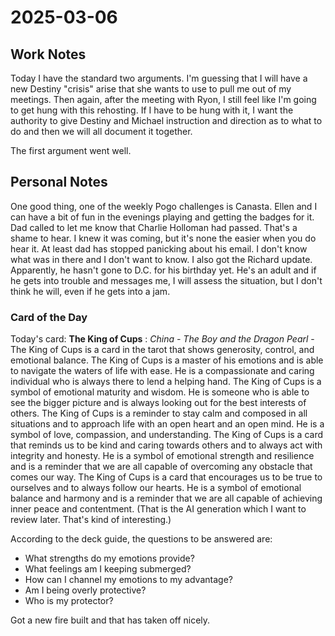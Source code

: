 # 2025-03-06

## Work Notes

Today I have the standard two arguments. I'm guessing that I will have a new Destiny "crisis" arise that she wants to use to pull me out of my meetings. Then again, after the meeting with Ryon, I still feel like I'm going to get hung with this rehosting. If I have to be hung with it, I want the authority to give Destiny and Michael instruction and direction as to what to do and then we will all document it together.

The first argument went well.

## Personal Notes

One good thing, one of the weekly Pogo challenges is Canasta. Ellen and I can have a bit of fun in the evenings playing and getting the badges for it. Dad called to let me know that Charlie Holloman had passed. That's a shame to hear. I knew it was coming, but it's none the easier when you do hear it. At least dad has stopped panicking about his email. I don't know what was in there and I don't want to know. I also got the Richard update. Apparently, he hasn't gone to D.C. for his birthday yet. He's an adult and if he gets into trouble and messages me, I will assess the situation, but I don't think he will, even if he gets into a jam.

### Card of the Day

Today's card: **The King of Cups** : *China - The Boy and the Dragon Pearl* - The King of Cups is a card in the tarot that shows generosity, control, and emotional balance. The King of Cups is a master of his emotions and is able to navigate the waters of life with ease. He is a compassionate and caring individual who is always there to lend a helping hand. The King of Cups is a symbol of emotional maturity and wisdom. He is someone who is able to see the bigger picture and is always looking out for the best interests of others. The King of Cups is a reminder to stay calm and composed in all situations and to approach life with an open heart and an open mind. He is a symbol of love, compassion, and understanding. The King of Cups is a card that reminds us to be kind and caring towards others and to always act with integrity and honesty. He is a symbol of emotional strength and resilience and is a reminder that we are all capable of overcoming any obstacle that comes our way. The King of Cups is a card that encourages us to be true to ourselves and to always follow our hearts. He is a symbol of emotional balance and harmony and is a reminder that we are all capable of achieving inner peace and contentment. (That is the AI generation which I want to review later. That's kind of interesting.)

According to the deck guide, the questions to be answered are:

- What strengths do my emotions provide?
- What feelings am I keeping submerged?
- How can I channel my emotions to my advantage?
- Am I being overly protective?
- Who is my protector?

Got a new fire built and that has taken off nicely.
